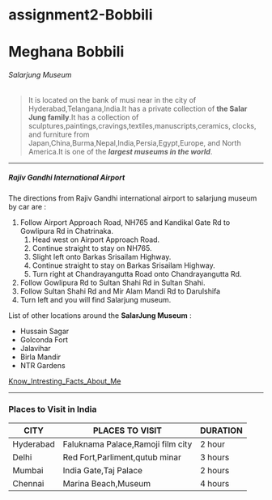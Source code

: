 # assignment2-Bobbili
# Meghana Bobbili
###### Salarjung Museum
> It is located on the bank of musi near in the city of Hyderabad,Telangana,India.It has a private collection of **the Salar Jung family**.It has a collection of sculptures,paintings,cravings,textiles,manuscripts,ceramics, clocks, and furniture from Japan,China,Burma,Nepal,India,Persia,Egypt,Europe, and North America.It is one of the ***largest museums in the world***.

---

##### Rajiv Gandhi International Airport

The directions from Rajiv Gandhi international airport to salarjung museum by car are :

1. Follow Airport Approach Road, NH765 and Kandikal Gate Rd to Gowlipura Rd in Chatrinaka.
    1. Head west on Airport Approach Road.
    2. Continue straight to stay on NH765.
    3. Slight left onto Barkas Srisailam Highway.
    4. Continue straight to stay on Barkas Srisailam Highway.
    5. Turn right at Chandrayangutta Road onto Chandrayangutta Rd.
2. Follow Gowlipura Rd to Sultan Shahi Rd in Sultan Shahi.
3. Follow Sultan Shahi Rd and Mir Alam Mandi Rd to Darulshifa
4. Turn left and you will find Salarjung museum.

List of other locations around the **SalarJung Museum** :
* Hussain Sagar
* Golconda Fort
* Jalavihar
* Birla Mandir
* NTR Gardens

[Know_Intresting_Facts_About_Me](/AboutMe.md)

---

### Places to Visit in India


| CITY | PLACES TO VISIT | DURATION |
| --- | --- | --- |
| Hyderabad | Faluknama Palace,Ramoji film city | 2 hour |
| Delhi | Red Fort,Parliment,qutub minar | 3 hours |
| Mumbai | India Gate,Taj Palace | 2 hours |
| Chennai | Marina Beach,Museum | 4 hours |
